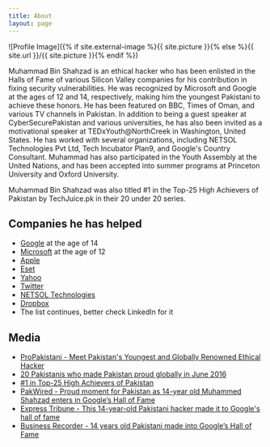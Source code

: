 ```yaml
---
title: About
layout: page
---
```

![Profile Image]({% if site.external-image %}{{ site.picture }}{% else %}{{ site.url }}/{{ site.picture }}{% endif %})

<p>Muhammad Bin Shahzad is an ethical hacker who has been enlisted in the Halls of Fame of various Silicon Valley companies for his contribution in fixing security vulnerabilities. He was recognized by Microsoft and Google at the ages of 12 and 14, respectively, making him the youngest Pakistani to achieve these honors. He has been featured on BBC, Times of Oman, and various TV channels in Pakistan. In addition to being a guest speaker at CyberSecurePakistan and various universities, he has also been invited as a motivational speaker at TEDxYouth@NorthCreek in Washington, United States. He has worked with several organizations, including NETSOL Technologies Pvt Ltd, Tech Incubator Plan9, and Google's Country Consultant. Muhammad has also participated in the Youth Assembly at the United Nations, and has been accepted into summer programs at Princeton University and Oxford University. </p>

<p>Muhammad Bin Shahzad was also titled #1 in the Top-25 High Achievers of Pakistan by TechJuice.pk in their 20 under 20 series.</p>


<h2>Companies he has helped</h2>

<ul>
	<li><a href="https://google.com/">Google</a> at the age of 14</li>
	<li><a href="https://microsoft.com/">Microsoft</a> at the age of 12</li>
	<li><a href="https://apple.com/">Apple</a></li>
	<li><a href="https://eset.com/">Eset</a></li>
	<li><a href="https://yahoo.com/">Yahoo</a></li>
	<li><a href="https://twitter.com/">Twitter</a></li>
	<li><a href="https://netsoltech.com/">NETSOL Technologies</a></li>
	<li><a href="https://dropbox.com/">Dropbox</a></li>
	<li>The list continues, better check LinkedIn for it</li>
</ul>

<h2>Media</h2>
<ul>
	<li><a href="http://propakistani.pk/2015/08/25/meet-pakistans-youngest-and-globally-renowned-ethical-hacker/">ProPakistani - Meet Pakistan's Youngest and Globally Renowned Ethical Hacker </a></li>
	<li><a href="http://yumtoyikes.com/2016/07/05/pakistanis-made-proud-june-2016/">20 Pakistanis who made Pakistan proud globally in June 2016</a></li>
	<li><a href="https://www.techjuice.pk/14-year-old-security-researcher-from-pakistan-listed-in-google-hall-of-fame/">#1 in Top-25 High Achievers of Pakistan</a></li>
	<li><a href="http://pakwired.com/pakistani-security-researcher-listed-in-google-hall-of-fame/">PakWired - Proud moment for Pakistan as 14-year old Muhammed Shahzad enters in Google’s Hall of Fame</a></li>
	<li><a href="http://tribune.com.pk/story/1133380/14-year-old-pakistani-hacker-made-googles-hall-fame/">Express Tribune - This 14-year-old Pakistani hacker made it to Google's hall of fame</a></li>
	<li><a href="https://www.brecorder.com/news/307403">Business Recorder - 14 years old Pakistani made into Google’s Hall of Fame</a></li>
</ul>
